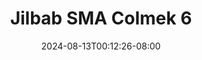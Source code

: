 --- 
title: "Jilbab SMA Colmek 6"
description: "nonton bokep Jilbab SMA Colmek 6 instagram video full terbaru"
date: 2024-08-13T00:12:26-08:00
file_code: "1zehe4eww9fe"
draft: false
cover: "fnjv1gjwqv4m8aa4.jpg"
tags: ["Jilbab", "SMA", "Colmek", "bokep-indo", "bokep-viral", "bokep-ig"]
length: 59
fld_id: "1482568"
foldername: "AULIA TOBRUT"
categories: ["AULIA TOBRUT"]
views: 0
---